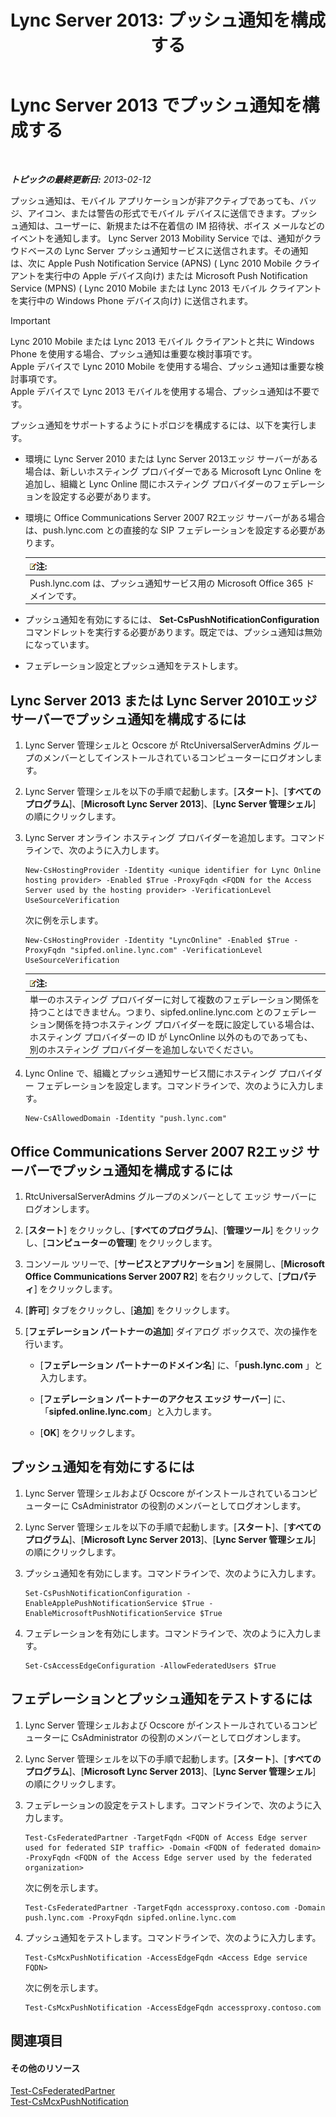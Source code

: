 ﻿---
title: 'Lync Server 2013: プッシュ通知を構成する'
TOCTitle: プッシュ通知を構成する
ms:assetid: d77f2c06-0fe6-45d5-8f08-808ab871b3e0
ms:mtpsurl: https://technet.microsoft.com/ja-jp/library/Hh690047(v=OCS.15)
ms:contentKeyID: 48273710
ms.date: 05/19/2016
mtps_version: v=OCS.15
ms.translationtype: HT
---

# Lync Server 2013 でプッシュ通知を構成する

 

_**トピックの最終更新日:** 2013-02-12_

プッシュ通知は、モバイル アプリケーションが非アクティブであっても、バッジ、アイコン、または警告の形式でモバイル デバイスに送信できます。プッシュ通知は、ユーザーに、新規または不在着信の IM 招待状、ボイス メールなどのイベントを通知します。 Lync Server 2013 Mobility Service では、通知がクラウドベースの Lync Server プッシュ通知サービスに送信されます。その通知は、次に Apple Push Notification Service (APNS) ( Lync 2010 Mobile クライアントを実行中の Apple デバイス向け) または Microsoft Push Notification Service (MPNS) ( Lync 2010 Mobile または Lync 2013 モバイル クライアントを実行中の Windows Phone デバイス向け) に送信されます。


> [!IMPORTANT]
> Lync 2010 Mobile または Lync 2013 モバイル クライアントと共に Windows Phone を使用する場合、プッシュ通知は重要な検討事項です。<BR>Apple デバイスで Lync 2010 Mobile を使用する場合、プッシュ通知は重要な検討事項です。<BR>Apple デバイスで Lync 2013 モバイルを使用する場合、プッシュ通知は不要です。



プッシュ通知をサポートするようにトポロジを構成するには、以下を実行します。

  - 環境に Lync Server 2010 または Lync Server 2013エッジ サーバーがある場合は、新しいホスティング プロバイダーである Microsoft Lync Online を追加し、組織と Lync Online 間にホスティング プロバイダーのフェデレーションを設定する必要があります。

  - 環境に Office Communications Server 2007 R2エッジ サーバーがある場合は、push.lync.com との直接的な SIP フェデレーションを設定する必要があります。
    
    <table>
    <thead>
    <tr class="header">
    <th><img src="images/Gg412781.note(OCS.15).gif" title="note" alt="note" />注:</th>
    </tr>
    </thead>
    <tbody>
    <tr class="odd">
    <td>Push.lync.com は、プッシュ通知サービス用の Microsoft Office 365 ドメインです。</td>
    </tr>
    </tbody>
    </table>


  - プッシュ通知を有効にするには、 **Set-CsPushNotificationConfiguration** コマンドレットを実行する必要があります。既定では、プッシュ通知は無効になっています。

  - フェデレーション設定とプッシュ通知をテストします。

## Lync Server 2013 または Lync Server 2010エッジ サーバーでプッシュ通知を構成するには

1.  Lync Server 管理シェルと Ocscore が RtcUniversalServerAdmins グループのメンバーとしてインストールされているコンピューターにログオンします。

2.  Lync Server 管理シェルを以下の手順で起動します。\[**スタート**\]、\[**すべてのプログラム**\]、\[**Microsoft Lync Server 2013**\]、\[**Lync Server 管理シェル**\] の順にクリックします。

3.  Lync Server オンライン ホスティング プロバイダーを追加します。コマンドラインで、次のように入力します。
    
        New-CsHostingProvider -Identity <unique identifier for Lync Online hosting provider> -Enabled $True -ProxyFqdn <FQDN for the Access Server used by the hosting provider> -VerificationLevel UseSourceVerification
    
    次に例を示します。
    
        New-CsHostingProvider -Identity "LyncOnline" -Enabled $True -ProxyFqdn "sipfed.online.lync.com" -VerificationLevel UseSourceVerification
    
    <table>
    <thead>
    <tr class="header">
    <th><img src="images/Gg412781.note(OCS.15).gif" title="note" alt="note" />注:</th>
    </tr>
    </thead>
    <tbody>
    <tr class="odd">
    <td>単一のホスティング プロバイダーに対して複数のフェデレーション関係を持つことはできません。つまり、sipfed.online.lync.com とのフェデレーション関係を持つホスティング プロバイダーを既に設定している場合は、ホスティング プロバイダーの ID が LyncOnline 以外のものであっても、別のホスティング プロバイダーを追加しないでください。</td>
    </tr>
    </tbody>
    </table>


4.  Lync Online で、組織とプッシュ通知サービス間にホスティング プロバイダー フェデレーションを設定します。コマンドラインで、次のように入力します。
    
        New-CsAllowedDomain -Identity "push.lync.com"

## Office Communications Server 2007 R2エッジ サーバーでプッシュ通知を構成するには

1.  RtcUniversalServerAdmins グループのメンバーとして エッジ サーバーにログオンします。

2.  \[**スタート**\] をクリックし、\[**すべてのプログラム**\]、\[**管理ツール**\] をクリックし、\[**コンピューターの管理**\] をクリックします。

3.  コンソール ツリーで、\[**サービスとアプリケーション**\] を展開し、\[**Microsoft Office Communications Server 2007 R2**\] を右クリックして、\[**プロパティ**\] をクリックします。

4.  \[**許可**\] タブをクリックし、\[**追加**\] をクリックします。

5.  \[**フェデレーション パートナーの追加**\] ダイアログ ボックスで、次の操作を行います。
    
      - \[**フェデレーション パートナーのドメイン名**\] に、「**push.lync.com** 」と入力します。
    
      - \[**フェデレーション パートナーのアクセス エッジ サーバー**\] に、「**sipfed.online.lync.com**」と入力します。
    
      - \[**OK**\] をクリックします。

## プッシュ通知を有効にするには

1.  Lync Server 管理シェルおよび Ocscore がインストールされているコンピューターに CsAdministrator の役割のメンバーとしてログオンします。

2.  Lync Server 管理シェルを以下の手順で起動します。\[**スタート**\]、\[**すべてのプログラム**\]、\[**Microsoft Lync Server 2013**\]、\[**Lync Server 管理シェル**\] の順にクリックします。

3.  プッシュ通知を有効にします。コマンドラインで、次のように入力します。
    
        Set-CsPushNotificationConfiguration -EnableApplePushNotificationService $True -EnableMicrosoftPushNotificationService $True

4.  フェデレーションを有効にします。コマンドラインで、次のように入力します。
    
        Set-CsAccessEdgeConfiguration -AllowFederatedUsers $True

## フェデレーションとプッシュ通知をテストするには

1.  Lync Server 管理シェルおよび Ocscore がインストールされているコンピューターに CsAdministrator の役割のメンバーとしてログオンします。

2.  Lync Server 管理シェルを以下の手順で起動します。\[**スタート**\]、\[**すべてのプログラム**\]、\[**Microsoft Lync Server 2013**\]、\[**Lync Server 管理シェル**\] の順にクリックします。

3.  フェデレーションの設定をテストします。コマンドラインで、次のように入力します。
    
        Test-CsFederatedPartner -TargetFqdn <FQDN of Access Edge server used for federated SIP traffic> -Domain <FQDN of federated domain> -ProxyFqdn <FQDN of the Access Edge server used by the federated organization>
    
    次に例を示します。
    
        Test-CsFederatedPartner -TargetFqdn accessproxy.contoso.com -Domain push.lync.com -ProxyFqdn sipfed.online.lync.com

4.  プッシュ通知をテストします。コマンドラインで、次のように入力します。
    
        Test-CsMcxPushNotification -AccessEdgeFqdn <Access Edge service FQDN>
    
    次に例を示します。
    
        Test-CsMcxPushNotification -AccessEdgeFqdn accessproxy.contoso.com

## 関連項目

#### その他のリソース

[Test-CsFederatedPartner](test-csfederatedpartner.md)  
[Test-CsMcxPushNotification](test-csmcxpushnotification.md)

